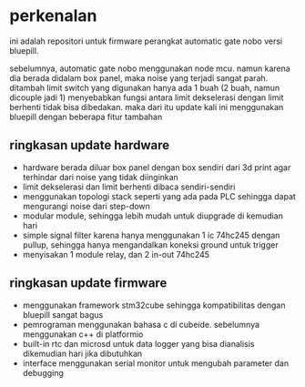 # perkenalan

ini adalah repositori untuk firmware perangkat automatic gate nobo versi bluepill.

sebelumnya, automatic gate nobo menggunakan node mcu. namun karena dia berada didalam box panel, maka noise yang terjadi sangat parah. ditambah limit switch yang digunakan hanya ada 1 buah (2 buah, namun dicouple jadi 1) menyebabkan fungsi antara limit dekselerasi dengan limit berhenti tidak bisa dibedakan. maka dari itu update kali ini menggunakan bluepill dengan beberapa fitur tambahan

## ringkasan update hardware

- hardware berada diluar box panel dengan box sendiri dari 3d print agar terhindar dari noise yang tidak diinginkan
- limit dekselerasi dan limit berhenti dibaca sendiri-sendiri
- menggunakan topologi stack seperti yang ada pada PLC sehingga dapat mengurangi noise dari step-down
- modular module, sehingga lebih mudah untuk diupgrade di kemudian hari
- simple signal filter karena hanya menggunakan 1 ic 74hc245 dengan pullup, sehingga hanya mengandalkan koneksi ground untuk trigger
- menyisakan 1 module relay, dan 2 in-out 74hc245

## ringkasan update firmware

- menggunakan framework stm32cube sehingga kompatibilitas dengan bluepill sangat bagus
- pemrograman menggunakan bahasa c di cubeide. sebelumnya menggunakan c++ di platformio
- built-in rtc dan microsd untuk data logger yang bisa dianalisis dikemudian hari jika dibutuhkan
- interface menggunakan serial monitor untuk mengubah parameter dan debugging
